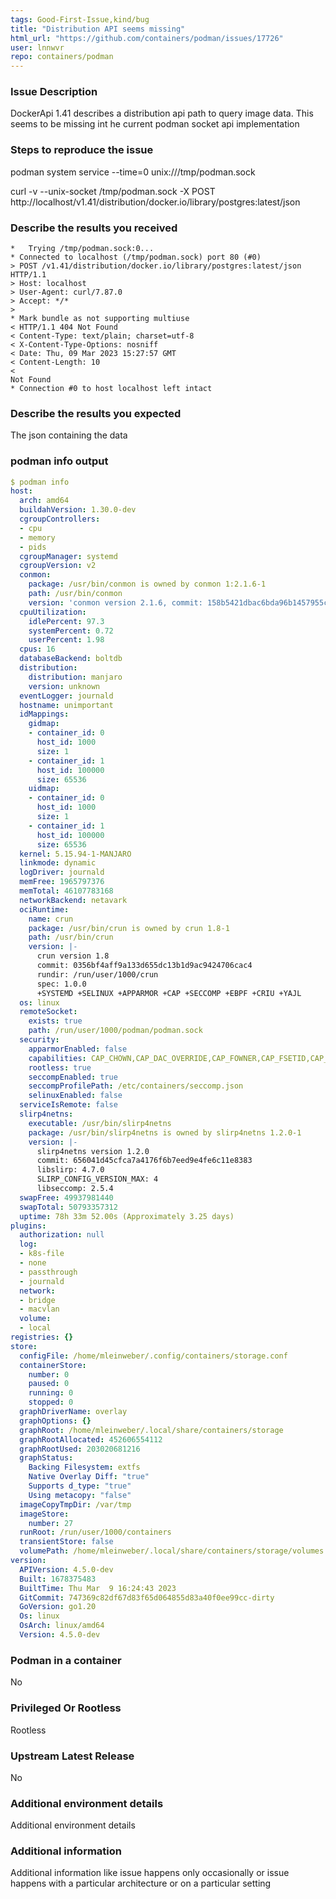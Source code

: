 ```yaml
---
tags: Good-First-Issue,kind/bug
title: "Distribution API seems missing"
html_url: "https://github.com/containers/podman/issues/17726"
user: lnnwvr
repo: containers/podman
---
```


### Issue Description

DockerApi 1.41 describes a distribution api path to query image data. This seems to be missing int he current podman socket api implementation

### Steps to reproduce the issue

podman system service --time=0 unix:///tmp/podman.sock

curl -v --unix-socket /tmp/podman.sock -X POST http://localhost/v1.41/distribution/docker.io/library/postgres:latest/json

### Describe the results you received

```
*   Trying /tmp/podman.sock:0...
* Connected to localhost (/tmp/podman.sock) port 80 (#0)
> POST /v1.41/distribution/docker.io/library/postgres:latest/json HTTP/1.1
> Host: localhost
> User-Agent: curl/7.87.0
> Accept: */*
> 
* Mark bundle as not supporting multiuse
< HTTP/1.1 404 Not Found
< Content-Type: text/plain; charset=utf-8
< X-Content-Type-Options: nosniff
< Date: Thu, 09 Mar 2023 15:27:57 GMT
< Content-Length: 10
< 
Not Found
* Connection #0 to host localhost left intact

````

### Describe the results you expected

The json containing the data

### podman info output

```yaml
$ podman info
host:
  arch: amd64
  buildahVersion: 1.30.0-dev
  cgroupControllers:
  - cpu
  - memory
  - pids
  cgroupManager: systemd
  cgroupVersion: v2
  conmon:
    package: /usr/bin/conmon is owned by conmon 1:2.1.6-1
    path: /usr/bin/conmon
    version: 'conmon version 2.1.6, commit: 158b5421dbac6bda96b1457955cf2e3c34af29bc'
  cpuUtilization:
    idlePercent: 97.3
    systemPercent: 0.72
    userPercent: 1.98
  cpus: 16
  databaseBackend: boltdb
  distribution:
    distribution: manjaro
    version: unknown
  eventLogger: journald
  hostname: unimportant
  idMappings:
    gidmap:
    - container_id: 0
      host_id: 1000
      size: 1
    - container_id: 1
      host_id: 100000
      size: 65536
    uidmap:
    - container_id: 0
      host_id: 1000
      size: 1
    - container_id: 1
      host_id: 100000
      size: 65536
  kernel: 5.15.94-1-MANJARO
  linkmode: dynamic
  logDriver: journald
  memFree: 1965797376
  memTotal: 46107783168
  networkBackend: netavark
  ociRuntime:
    name: crun
    package: /usr/bin/crun is owned by crun 1.8-1
    path: /usr/bin/crun
    version: |-
      crun version 1.8
      commit: 0356bf4aff9a133d655dc13b1d9ac9424706cac4
      rundir: /run/user/1000/crun
      spec: 1.0.0
      +SYSTEMD +SELINUX +APPARMOR +CAP +SECCOMP +EBPF +CRIU +YAJL
  os: linux
  remoteSocket:
    exists: true
    path: /run/user/1000/podman/podman.sock
  security:
    apparmorEnabled: false
    capabilities: CAP_CHOWN,CAP_DAC_OVERRIDE,CAP_FOWNER,CAP_FSETID,CAP_KILL,CAP_NET_BIND_SERVICE,CAP_SETFCAP,CAP_SETGID,CAP_SETPCAP,CAP_SETUID
    rootless: true
    seccompEnabled: true
    seccompProfilePath: /etc/containers/seccomp.json
    selinuxEnabled: false
  serviceIsRemote: false
  slirp4netns:
    executable: /usr/bin/slirp4netns
    package: /usr/bin/slirp4netns is owned by slirp4netns 1.2.0-1
    version: |-
      slirp4netns version 1.2.0
      commit: 656041d45cfca7a4176f6b7eed9e4fe6c11e8383
      libslirp: 4.7.0
      SLIRP_CONFIG_VERSION_MAX: 4
      libseccomp: 2.5.4
  swapFree: 49937981440
  swapTotal: 50793357312
  uptime: 78h 33m 52.00s (Approximately 3.25 days)
plugins:
  authorization: null
  log:
  - k8s-file
  - none
  - passthrough
  - journald
  network:
  - bridge
  - macvlan
  volume:
  - local
registries: {}
store:
  configFile: /home/mleinweber/.config/containers/storage.conf
  containerStore:
    number: 0
    paused: 0
    running: 0
    stopped: 0
  graphDriverName: overlay
  graphOptions: {}
  graphRoot: /home/mleinweber/.local/share/containers/storage
  graphRootAllocated: 452606554112
  graphRootUsed: 203020681216
  graphStatus:
    Backing Filesystem: extfs
    Native Overlay Diff: "true"
    Supports d_type: "true"
    Using metacopy: "false"
  imageCopyTmpDir: /var/tmp
  imageStore:
    number: 27
  runRoot: /run/user/1000/containers
  transientStore: false
  volumePath: /home/mleinweber/.local/share/containers/storage/volumes
version:
  APIVersion: 4.5.0-dev
  Built: 1678375483
  BuiltTime: Thu Mar  9 16:24:43 2023
  GitCommit: 747369c82df67d83f65d064855d83a40f0ee99cc-dirty
  GoVersion: go1.20
  Os: linux
  OsArch: linux/amd64
  Version: 4.5.0-dev
```


### Podman in a container

No

### Privileged Or Rootless

Rootless

### Upstream Latest Release

No

### Additional environment details

Additional environment details

### Additional information

Additional information like issue happens only occasionally or issue happens with a particular architecture or on a particular setting
